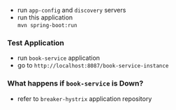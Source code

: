 - run <code>app-config</code> and <code>discovery</code> servers
- run this application  
<code>mvn spring-boot:run</code>

### Test Application
- run <code>book-service</code> application
- go to <code>http://localhost:8087/book-service-instance</code>


### What happens if <code>book-service</code> is Down?
- refer to <code>breaker-hystrix</code> application repository
